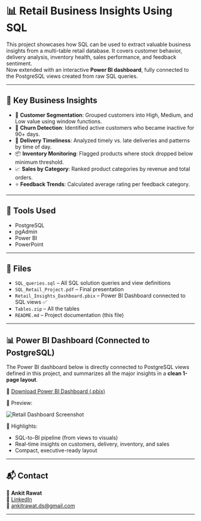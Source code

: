 # 📊 Retail Business Insights Using SQL

This project showcases how SQL can be used to extract valuable business insights from a multi-table retail database. It covers customer behavior, delivery analysis, inventory health, sales performance, and feedback sentiment.  
Now extended with an interactive **Power BI dashboard**, fully connected to the PostgreSQL views created from raw SQL queries.

---

## 🧠 Key Business Insights

- 🎯 **Customer Segmentation**: Grouped customers into High, Medium, and Low value using window functions.
- 🔁 **Churn Detection**: Identified active customers who became inactive for 90+ days.
- 🚚 **Delivery Timeliness**: Analyzed timely vs. late deliveries and patterns by time of day.
- 📦 **Inventory Monitoring**: Flagged products where stock dropped below minimum threshold.
- 📈 **Sales by Category**: Ranked product categories by revenue and total orders.
- ⭐ **Feedback Trends**: Calculated average rating per feedback category.

---

## 🧰 Tools Used

- PostgreSQL  
- pgAdmin  
- Power BI  
- PowerPoint  

---

## 📂 Files

- `SQL_queries.sql` – All SQL solution queries and view definitions  
- `SQL_Retail_Project.pdf` – Final presentation  
- `Retail_Insights_Dashboard.pbix` – Power BI Dashboard connected to SQL views ✅  
- `Tables.zip` – All the tables  
- `README.md` – Project documentation (this file)

---

## 📊 Power BI Dashboard (Connected to PostgreSQL)

The Power BI dashboard below is directly connected to PostgreSQL views defined in this project, and summarizes all the major insights in a **clean 1-page layout**.

📎 [Download Power BI Dashboard (.pbix)]([./Retail_Insights_Dashboard.pbix](https://github.com/rawat-ankit/Retail_Business_Insights_Using_SQL/blob/main/retail%20insight%20dashboard.pbix))

📸 Preview:

![Retail Dashboard Screenshot](https://github.com/rawat-ankit/Retail_Business_Insights_Using_SQL/issues/1)

🎯 Highlights:
- SQL-to-BI pipeline (from views to visuals)
- Real-time insights on customers, delivery, inventory, and sales
- Compact, executive-ready layout

---

## 📬 Contact

👤 **Ankit Rawat**  
🔗 [LinkedIn](https://www.linkedin.com/in/ankitrawat-ds/)  
📧 ankitrawat.ds@gmail.com

---

